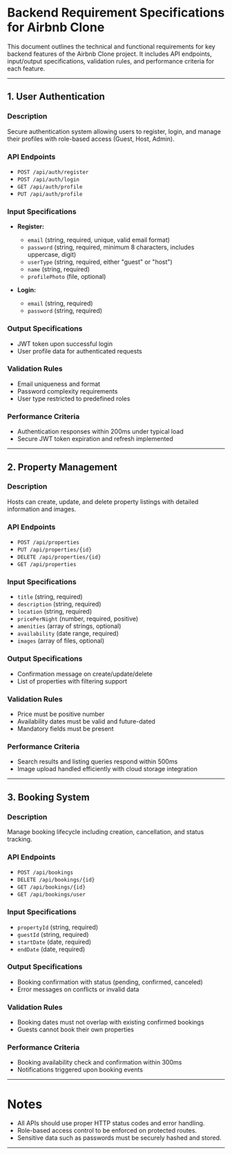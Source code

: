 # Backend Requirement Specifications for Airbnb Clone

This document outlines the technical and functional requirements for key backend features of the Airbnb Clone project. It includes API endpoints, input/output specifications, validation rules, and performance criteria for each feature.

---

## 1. User Authentication

### Description
Secure authentication system allowing users to register, login, and manage their profiles with role-based access (Guest, Host, Admin).

### API Endpoints
- `POST /api/auth/register`  
- `POST /api/auth/login`  
- `GET /api/auth/profile`  
- `PUT /api/auth/profile`

### Input Specifications
- **Register:**  
  - `email` (string, required, unique, valid email format)  
  - `password` (string, required, minimum 8 characters, includes uppercase, digit)  
  - `userType` (string, required, either "guest" or "host")  
  - `name` (string, required)  
  - `profilePhoto` (file, optional)

- **Login:**  
  - `email` (string, required)  
  - `password` (string, required)

### Output Specifications
- JWT token upon successful login  
- User profile data for authenticated requests

### Validation Rules
- Email uniqueness and format  
- Password complexity requirements  
- User type restricted to predefined roles

### Performance Criteria
- Authentication responses within 200ms under typical load  
- Secure JWT token expiration and refresh implemented

---

## 2. Property Management

### Description
Hosts can create, update, and delete property listings with detailed information and images.

### API Endpoints
- `POST /api/properties`  
- `PUT /api/properties/{id}`  
- `DELETE /api/properties/{id}`  
- `GET /api/properties`

### Input Specifications
- `title` (string, required)  
- `description` (string, required)  
- `location` (string, required)  
- `pricePerNight` (number, required, positive)  
- `amenities` (array of strings, optional)  
- `availability` (date range, required)  
- `images` (array of files, optional)

### Output Specifications
- Confirmation message on create/update/delete  
- List of properties with filtering support

### Validation Rules
- Price must be positive number  
- Availability dates must be valid and future-dated  
- Mandatory fields must be present

### Performance Criteria
- Search results and listing queries respond within 500ms  
- Image upload handled efficiently with cloud storage integration

---

## 3. Booking System

### Description
Manage booking lifecycle including creation, cancellation, and status tracking.

### API Endpoints
- `POST /api/bookings`  
- `DELETE /api/bookings/{id}`  
- `GET /api/bookings/{id}`  
- `GET /api/bookings/user`

### Input Specifications
- `propertyId` (string, required)  
- `guestId` (string, required)  
- `startDate` (date, required)  
- `endDate` (date, required)

### Output Specifications
- Booking confirmation with status (pending, confirmed, canceled)  
- Error messages on conflicts or invalid data

### Validation Rules
- Booking dates must not overlap with existing confirmed bookings  
- Guests cannot book their own properties

### Performance Criteria
- Booking availability check and confirmation within 300ms  
- Notifications triggered upon booking events

---

# Notes
- All APIs should use proper HTTP status codes and error handling.  
- Role-based access control to be enforced on protected routes.  
- Sensitive data such as passwords must be securely hashed and stored.

---
